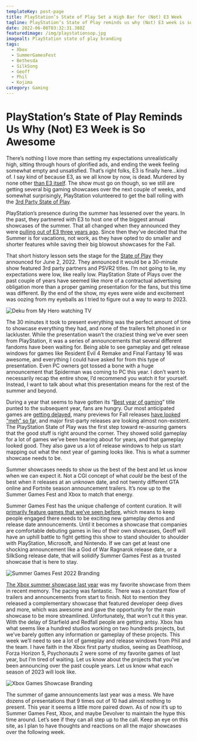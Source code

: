 ```yaml
---
templateKey: post-page
title: PlayStation’s State of Play Set a High Bar for (Not) E3 Week
tagline: PlayStation’s State of Play reminds us why (Not) E3 week is so awesome
date: 2022-06-08T03:32:31.388Z
featuredimage: /img/playstationsop.jpg
imagealt: PlayStation state of play branding
tags:
  - Xbox
  - SummerGamesFest
  - Bethesda
  - SilkSong
  - Geoff
  - Phil
  - Kojima
category: Gaming
---
```

# PlayStation’s State of Play Reminds Us Why (Not) E3 Week is So Awesome

There’s nothing I love more than setting my expectations unrealistically high, sitting through hours of glorified ads, and ending the week feeling somewhat empty and unsatisfied. That’s right folks, E3  is finally here…kind of. I say kind of because E3, as we all know by now, is dead. Murdered by none other [than E3 itself](https://venturebeat.com/2022/03/31/e3-is-dead-long-live-e3/#:~:text=It's%20official%2C%20E3%20digital%20is,mixed%20feelings%20about%20this...&text=This%20is%20in%20line%20with,ESA%20is%20coming%20up%20short.). The show must go on though, so we still are getting several big gaming showcases over the next couple of weeks, and somewhat surprisingly, PlayStation volunteered to get the ball rolling with the [3rd Party State of Play](https://www.youtube.com/watch?v=Wr4PGa1sHFQ).

PlayStation’s presence during the summer has lessened over the years. In the past, they partnered with E3 to host one of the biggest annual showcases of the summer. That all changed when they announced they were [pulling out of E3 three years ago](https://www.polygon.com/2018/11/15/18097443/e3-2019-sony-no-press-conference). Since then they’ve decided that the Summer is for vacations, not work, as they have opted to do smaller and shorter features while saving their big blowout showcases for the Fall. 

That short history lesson sets the stage for the [State of Play](https://blog.playstation.com/2021/10/27/state-of-play-all-trailers-and-complete-recap/) they announced for June 2, 2022. They announced it would be a 30-minute show featured 3rd party partners and PSVR2 titles. I’m not going to lie, my expectations were low, like really low. PlayStation State of Plays over the past couple of years have seemed like more of a contractual advertising obligation more than a proper gaming presentation for the fans, but this time was different. By the end of the show, my eyes were wide and excitement was oozing from my eyeballs as I tried to figure out a way to warp to 2023.



![Deku from My Hero watching TV](/img/dekuwatchingtv.jpg "Deku from My Hero watching TV")



The 30 minutes it took to present everything was the perfect amount of time to showcase everything they had, and none of the trailers felt phoned in or lackluster. While the presentation wasn’t the craziest thing we’ve ever seen from PlayStation, it was a series of announcements that several different fandoms have been waiting for. Being able to see gameplay and get release windows for games like Resident Evil 4 Remake and Final Fantasy 16 was awesome, and everything I could have asked for from this type of presentation. Even PC owners got tossed a bone with a huge announcement that Spiderman was coming to PC this year. I don’t want to necessarily recap the entire show, I’d recommend you watch it for yourself. Instead, I want to talk about what this presentation means for the rest of the summer and beyond.

During a year that seems to have gotten its “[Best year of gaming](https://www.digitaltrends.com/gaming/2022-video-games/)” title punted to the subsequent year, fans are hungry. Our most anticipated games are [getting delayed](https://www.ign.com/articles/starfield-redfall-delayed-2023), many previews for Fall releases [have looked “meh” so fa](https://www.ign.com/articles/sonic-frontiers-preview)r, and major first-party releases are looking almost non-existent. The PlayStation State of Play was the first step toward re-assuring gamers that the good stuff is right around the corner. They showed solid gameplay for a lot of games we’ve been hearing about for years, and that gameplay looked good. They also gave us a lot of release windows to help us start mapping out what the next year of gaming looks like. This is what a summer showcase needs to be. 

Summer showcases needs to show us the best of the best and let us know when we can expect it. Not a CGI concept of what *could* be the best of the best when it releases at an unknown date, and not twenty different GTA online and Fortnite season announcement trailers. It’s now up to the Summer Games Fest and Xbox to match that energy. 

Summer Games Fest has the unique challenge of content curation. It will [primarily feature games that we’ve seen before](https://www.ign.com/articles/summer-game-fest-primarily-focused-already-announced-games), which means to keep people engaged there needs to be exciting new gameplay demos and release date announcements. Until it becomes a showcase that companies are comfortable debuting games in lieu of their own showcases, Geoff will have an uphill battle to fight getting this show to stand shoulder to shoulder with PlayStation, Microsoft, and Nintendo. If we can get at least one shocking announcement like a God of War Ragnarok release date, or a SilkSong release date, that will solidify Summer Games Fest as a trusted showcase that is here to stay.



![Summer Games Fest 2022 Branding](/img/summergamesfest22.jpeg "Summer Games Fest 2022 Branding")



[The Xbox summer showcase last year](https://www.ign.com/articles/xbox-e3-2021-xbox-and-bethesda-game-showcase-date-announcements-microsoft) was my favorite showcase from them in recent memory. The pacing was fantastic. There was a constant flow of trailers and announcements from start to finish. Not to mention they released a complementary showcase that featured developer deep dives and more, which was awesome and gave the opportunity for the main showcase to be more streamlined. Unfortunately, that won’t cut it this year. With the delay of Starfield and Redfall people are getting antsy. Xbox has what seems like a hundred studios working on two hundreds projects, but we’ve barely gotten any information or gameplay of these projects. This week we’ll need to see a lot of gameplay and release windows from Phil and the team. I have faith in the Xbox first party studios, seeing as Deathloop, Forza Horizon 5, Psychonauts 2 were some of my favorite games of last year, but I’m tired of waiting. Let us know about the projects that you’ve been announcing over the past couple years. Let us know what each season of 2023 will look like.

![Xbox Games Showcase Branding](/img/xboxgamesshowcase.jpg "Xbox Games Showcase Branding")

The summer of game announcements last year was a mess. We have dozens of presentations that 9 times out of 10 had almost nothing to present. This year it seems a little more paired down. As of now it’s up to Summer Games Fest, Xbox, and maybe Devolver to maintain the hype this time around. Let’s see if they can all step up to the call. Keep an eye on this site, as I plan to have thoughts and reactions on all the major showcases over the following week.
